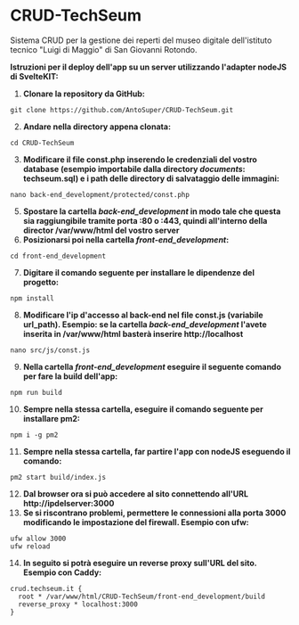 # CRUD-TechSeum
Sistema CRUD per la gestione dei reperti del museo digitale dell'istituto tecnico "Luigi di Maggio" di San Giovanni Rotondo.

**Istruzioni per il deploy dell'app su un server utilizzando l'adapter nodeJS di SvelteKIT:**
1. **Clonare la repository da GitHub:**
```
git clone https://github.com/AntoSuper/CRUD-TechSeum.git
```
2. **Andare nella directory appena clonata:**
```
cd CRUD-TechSeum
```
3. **Modificare il file const.php inserendo le credenziali del vostro database (esempio importabile dalla directory _documents_: techseum.sql) e i path delle directory di salvataggio delle immagini:**
```
nano back-end_development/protected/const.php
```
5. **Spostare la cartella _back-end_development_ in modo tale che questa sia raggiungibile tramite porta :80 o :443, quindi all'interno della director /var/www/html del vostro server**
6. **Posizionarsi poi nella cartella _front-end_development_:**
```
cd front-end_development
```
7. **Digitare il comando seguente per installare le dipendenze del progetto:**
```
npm install
```
8. **Modificare l'ip d'accesso al back-end nel file const.js (variabile url_path). Esempio: se la cartella _back-end_development_ l'avete inserita in /var/www/html basterà inserire http://localhost**
```
nano src/js/const.js
```
9. **Nella cartella _front-end_development_ eseguire il seguente comando per fare la build dell'app:**
```
npm run build
```
10. **Sempre nella stessa cartella, eseguire il comando seguente per installare pm2:**
```
npm i -g pm2
```
11. **Sempre nella stessa cartella, far partire l'app con nodeJS eseguendo il comando:**
```
pm2 start build/index.js
```
12. **Dal browser ora si può accedere al sito connettendo all'URL http://ipdelserver:3000**
13. **Se si riscontrano problemi, permettere le connessioni alla porta 3000 modificando le impostazione del firewall. Esempio con ufw:**
```
ufw allow 3000
ufw reload
```
14. **In seguito si potrà eseguire un reverse proxy sull'URL del sito. Esempio con Caddy:**
```
crud.techseum.it {
  root * /var/www/html/CRUD-TechSeum/front-end_development/build
  reverse_proxy * localhost:3000
}
```
